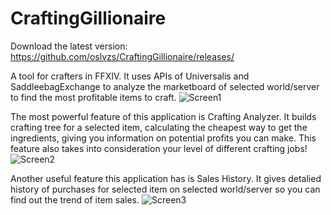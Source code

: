 # CraftingGillionaire

Download the latest version:
https://github.com/oslvzs/CraftingGillionaire/releases/

A tool for crafters in FFXIV. It uses APIs of Universalis and SaddleebagExchange to analyze the marketboard of selected world/server to find the most profitable items to craft. 
![Screen1](https://github.com/user-attachments/assets/cc87b437-4b92-4e15-906e-91e6a28b1044)

The most powerful feature of this application is Crafting Analyzer. It builds crafting tree for a selected item, calculating the cheapest way to get the ingredients, giving you information on potential profits you can make. This feature also takes into consideration your level of different crafting jobs!
![Screen2](https://github.com/user-attachments/assets/5f9b871b-9042-4f6e-8779-eaffc168b3e9)

Another useful feature this application has is Sales History. It gives detalied history of purchases for selected item on selected world/server so you can find out the trend of item sales.
![Screen3](https://github.com/user-attachments/assets/2e818ce3-cd83-4ea6-be76-3b8027da8d65)
